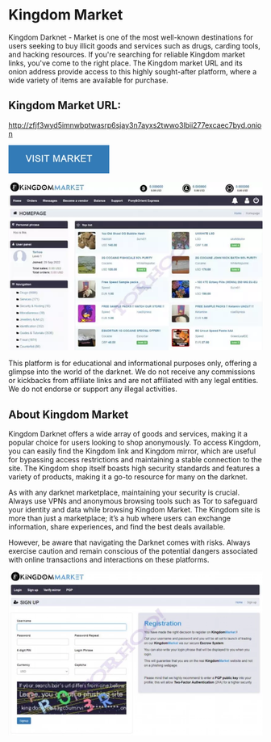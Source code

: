 # Kingdom Market
Kingdom Darknet - Market is one of the most well-known destinations for users seeking to buy illicit goods and services such as drugs, carding tools, and hacking resources. If you're searching for reliable Kingdom market links, you've come to the right place. The Kingdom market URL and its onion address provide access to this highly sought-after platform, where a wide variety of items are available for purchase.

## Kingdom Market URL:

http://zfjf3wyd5imnwbptwasrp6sjay3n7ayxs2twwo3lbii277excaec7byd.onion

[<img src="/assets/derwingrep.webp" width="200">](http://zfjf3wyd5imnwbptwasrp6sjay3n7ayxs2twwo3lbii277excaec7byd.onion)

<a href="http://zfjf3wyd5imnwbptwasrp6sjay3n7ayxs2twwo3lbii277excaec7byd.onion"><img src="/assets/masstoolva.webp" alt="image" style="max-width: 100%;"><a>

This platform is for educational and informational purposes only, offering a glimpse into the world of the darknet. We do not receive any commissions or kickbacks from affiliate links and are not affiliated with any legal entities. We do not endorse or support any illegal activities.

## About Kingdom Market

Kingdom Darknet offers a wide array of goods and services, making it a popular choice for users looking to shop anonymously. To access Kingdom, you can easily find the Kingdom link and Kingdom mirror, which are useful for bypassing access restrictions and maintaining a stable connection to the site. The Kingdom shop itself boasts high security standards and features a variety of products, making it a go-to resource for many on the darknet.

As with any darknet marketplace, maintaining your security is crucial. Always use VPNs and anonymous browsing tools such as Tor to safeguard your identity and data while browsing Kingdom Market. The Kingdom site is more than just a marketplace; it’s a hub where users can exchange information, share experiences, and find the best deals available.

However, be aware that navigating the Darknet comes with risks. Always exercise caution and remain conscious of the potential dangers associated with online transactions and interactions on these platforms.

<a href="http://zfjf3wyd5imnwbptwasrp6sjay3n7ayxs2twwo3lbii277excaec7byd.onion"><img src="/assets/nettati.webp" alt="image" style="max-width: 100%;"><a>